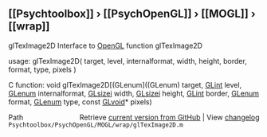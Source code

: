 ## [[Psychtoolbox]] &#8250; [[PsychOpenGL]] &#8250; [[MOGL]] &#8250; [[wrap]]

glTexImage2D  Interface to [OpenGL](OpenGL) function glTexImage2D  
  
usage:  glTexImage2D( target, level, internalformat, width, height, border, format, type, pixels )  
  
C function:  void glTexImage2D[(GLenum]((GLenum) target, [GLint](GLint) level, [GLenum](GLenum) internalformat, [GLsizei](GLsizei) width, [GLsizei](GLsizei) height, [GLint](GLint) border, [GLenum](GLenum) format, [GLenum](GLenum) type, const [GLvoid](GLvoid)\* pixels)  




<div class="code_header" style="text-align:right;">
  <span style="float:left;">Path&nbsp;&nbsp;</span> <span class="counter">Retrieve <a href=
  "https://raw.github.com/Psychtoolbox-3/Psychtoolbox-3/beta/Psychtoolbox/PsychOpenGL/MOGL/wrap/glTexImage2D.m">current version from GitHub</a> | View <a href=
  "https://github.com/Psychtoolbox-3/Psychtoolbox-3/commits/beta/Psychtoolbox/PsychOpenGL/MOGL/wrap/glTexImage2D.m">changelog</a></span>
</div>
<div class="code">
  <code>Psychtoolbox/PsychOpenGL/MOGL/wrap/glTexImage2D.m</code>
</div>

